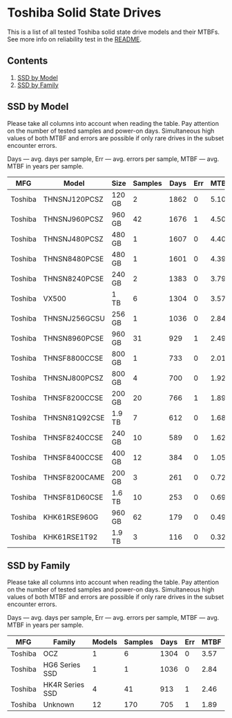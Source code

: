 Toshiba Solid State Drives
==========================

This is a list of all tested Toshiba solid state drive models and their MTBFs. See
more info on reliability test in the [README](https://github.com/linuxhw/EnterpriseDrive).

Contents
--------

1. [ SSD by Model  ](#ssd-by-model)
2. [ SSD by Family ](#ssd-by-family)

SSD by Model
------------

Please take all columns into account when reading the table. Pay attention on the
number of tested samples and power-on days. Simultaneous high values of both MTBF
and errors are possible if only rare drives in the subset encounter errors.

Days — avg. days per sample,
Err  — avg. errors per sample,
MTBF — avg. MTBF in years per sample.

| MFG       | Model              | Size   | Samples | Days  | Err   | MTBF   |
|-----------|--------------------|--------|---------|-------|-------|--------|
| Toshiba   | THNSNJ120PCSZ      | 120 GB | 2       | 1862  | 0     | 5.10   |
| Toshiba   | THNSNJ960PCSZ      | 960 GB | 42      | 1676  | 1     | 4.50   |
| Toshiba   | THNSNJ480PCSZ      | 480 GB | 1       | 1607  | 0     | 4.40   |
| Toshiba   | THNSN8480PCSE      | 480 GB | 1       | 1601  | 0     | 4.39   |
| Toshiba   | THNSN8240PCSE      | 240 GB | 2       | 1383  | 0     | 3.79   |
| Toshiba   | VX500              | 1 TB   | 6       | 1304  | 0     | 3.57   |
| Toshiba   | THNSNJ256GCSU      | 256 GB | 1       | 1036  | 0     | 2.84   |
| Toshiba   | THNSN8960PCSE      | 960 GB | 31      | 929   | 1     | 2.49   |
| Toshiba   | THNSF8800CCSE      | 800 GB | 1       | 733   | 0     | 2.01   |
| Toshiba   | THNSNJ800PCSZ      | 800 GB | 4       | 700   | 0     | 1.92   |
| Toshiba   | THNSF8200CCSE      | 200 GB | 20      | 766   | 1     | 1.89   |
| Toshiba   | THNSN81Q92CSE      | 1.9 TB | 7       | 612   | 0     | 1.68   |
| Toshiba   | THNSF8240CCSE      | 240 GB | 10      | 589   | 0     | 1.62   |
| Toshiba   | THNSF8400CCSE      | 400 GB | 12      | 384   | 0     | 1.05   |
| Toshiba   | THNSF8200CAME      | 200 GB | 3       | 261   | 0     | 0.72   |
| Toshiba   | THNSF81D60CSE      | 1.6 TB | 10      | 253   | 0     | 0.69   |
| Toshiba   | KHK61RSE960G       | 960 GB | 62      | 179   | 0     | 0.49   |
| Toshiba   | KHK61RSE1T92       | 1.9 TB | 3       | 116   | 0     | 0.32   |

SSD by Family
-------------

Please take all columns into account when reading the table. Pay attention on the
number of tested samples and power-on days. Simultaneous high values of both MTBF
and errors are possible if only rare drives in the subset encounter errors.

Days — avg. days per sample,
Err  — avg. errors per sample,
MTBF — avg. MTBF in years per sample.

| MFG       | Family                 | Models | Samples | Days  | Err   | MTBF   |
|-----------|------------------------|--------|---------|-------|-------|--------|
| Toshiba   | OCZ                    | 1      | 6       | 1304  | 0     | 3.57   |
| Toshiba   | HG6 Series SSD         | 1      | 1       | 1036  | 0     | 2.84   |
| Toshiba   | HK4R Series SSD        | 4      | 41      | 913   | 1     | 2.46   |
| Toshiba   | Unknown                | 12     | 170     | 705   | 1     | 1.89   |
